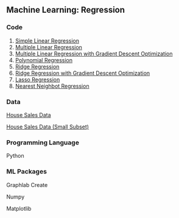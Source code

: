 ## Machine Learning: Regression

### Code
1. [Simple Linear Regression](https://github.com/agrawal-priyank/machine-learning-regression/blob/master/simple-linear-regression/simple-linear-regression.ipynb)
2. [Multiple Linear Regression](https://github.com/agrawal-priyank/machine-learning-regression/blob/master/multiple-linear-regression/multiple-regression.ipynb)
3. [Multiple Linear Regression with Gradient Descent Optimization](https://github.com/agrawal-priyank/machine-learning-regression/blob/master/multiple-linear-regression/multiple-regression-gradient-descent.ipynb)
4. [Polynomial Regression](https://github.com/agrawal-priyank/machine-learning-regression/blob/master/polynomial-regression/polynomial-regression.ipynb)
5. [Ridge Regression](https://github.com/agrawal-priyank/machine-learning-regression/blob/master/ridge-regression/ridge-regression.ipynb)
6. [Ridge Regression with Gradient Descent Optimization](https://github.com/agrawal-priyank/machine-learning-regression/blob/master/ridge-regression/ridge-regression-gradient-descent.ipynb)
7. [Lasso Regression](https://github.com/agrawal-priyank/machine-learning-regression/blob/master/lasso-regression/lasso-regression.ipynb)
8. [Nearest Neighbot Regression](https://github.com/agrawal-priyank/machine-learning-regression/blob/master/nearest-neighbor-regression/nearest-neighbor-regression.ipynb)

### Data
[House Sales Data](https://github.com/agrawal-priyank/machine-learning-regression/tree/master/data/kc_house_data.gl)

[House Sales Data (Small Subset)](https://github.com/agrawal-priyank/machine-learning-regression/tree/master/data/kc_house_data_small.gl)

### Programming Language
Python

### ML Packages
Graphlab Create

Numpy

Matplotlib
